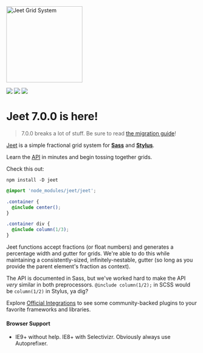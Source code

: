 <img width="200px" src="http://jeet.gs/dist/img/jeet-logo-color.svg" title="Jeet Grid System">

<a href="https://gitter.im/mojotech/jeet"><img src="https://img.shields.io/gitter/room/nwjs/nw.js.svg?maxAge=2592000?style=flat-square"></a>
<img src="https://img.shields.io/npm/v/jeet.svg">
<img src="http://img.shields.io/npm/dm/jeet.svg">

# Jeet 7.0.0 is here!

> 7.0.0 breaks a lot of stuff. Be sure to read [the migration guide](https://github.com/mojotech/jeet/wiki/Migrating-from-6-to-7)!

[Jeet](http://jeet.gs) is a simple fractional grid system for **[Sass](scss)** and **[Stylus](styl)**.

Learn the [API](docs) in minutes and begin tossing together grids.

Check this out:

```fish
npm install -D jeet
```

```scss
@import 'node_modules/jeet/jeet';

.container {
  @include center();
}

.container div {
  @include column(1/3);
}
```

Jeet functions accept fractions (or float numbers) and generates a percentage width and gutter for grids. We're able to do this while maintaining a consistently-sized, infinitely-nestable, gutter (so long as you provide the parent element's fraction as context).

The API is documented in Sass, but we've worked hard to make the API *very* similar in both preprocessors. `@include column(1/2);` in SCSS would be `column(1/2)` in Stylus, ya dig?

Explore [Official Integrations](docs/integrations) to see some community-backed plugins to your favorite frameworks and libraries.

#### Browser Support

- IE9+ without help. IE8+ with Selectivizr. Obviously always use Autoprefixer.
